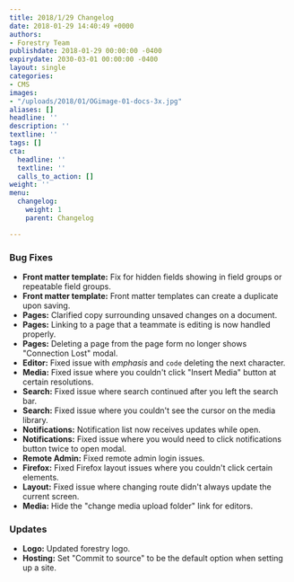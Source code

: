 ```yaml
---
title: 2018/1/29 Changelog
date: 2018-01-29 14:40:49 +0000
authors:
- Forestry Team
publishdate: 2018-01-29 00:00:00 -0400
expirydate: 2030-03-01 00:00:00 -0400
layout: single
categories:
- CMS
images:
- "/uploads/2018/01/OGimage-01-docs-3x.jpg"
aliases: []
headline: ''
description: ''
textline: ''
tags: []
cta:
  headline: ''
  textline: ''
  calls_to_action: []
weight: ''
menu:
  changelog:
    weight: 1
    parent: Changelog

---
```

### Bug Fixes

* **Front matter template:** Fix for hidden fields showing in field groups or repeatable field groups.
* **Front matter template:** Front matter templates can create a duplicate upon saving.
* **Pages:** Clarified copy surrounding unsaved changes on a document.
* **Pages:** Linking to a page that a teammate is editing is now handled properly.
* **Pages:** Deleting a page from the page form no longer shows "Connection Lost" modal.
* **Editor:** Fixed issue with _emphasis_ and `code` deleting the next character.
* **Media:** Fixed issue where you couldn't click "Insert Media" button at certain resolutions.
* **Search:** Fixed issue where search continued after you left the search bar.
* **Search:** Fixed issue where you couldn't see the cursor on the media library.
* **Notifications:** Notification list now receives updates while open.
* **Notifications:** Fixed issue where you would need to click notifications button twice to open modal.
* **Remote Admin:** Fixed remote admin login issues.
* **Firefox:** Fixed Firefox layout issues where you couldn't click certain elements.
* **Layout:** Fixed issue where changing route didn't always update the current screen.
* **Media:** Hide the "change media upload folder" link for editors.

### Updates

* **Logo:** Updated forestry logo.
* **Hosting:** Set "Commit to source" to be the default option when setting up a site.